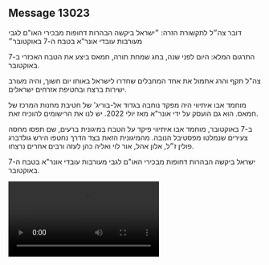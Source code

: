## Message 13023

דובר צה״ל לתקשורת הזרה: ״ישראל ביקשה הבהרות דחופות מבכירי האו"ם לגבי מעורבות עובדי אונר"א בטבח ה-7 באוקטובר״

התרגום המלא: 
היום לפני שנה, בחג שמחת תורה, חמאס ביצע את הטבח האכזרי ב-7 באוקטובר.

צה"ל תקף והרג אתמול את אחד המחבלים שחדרו לישראל באותו יום חשוך, והיה מעורב ישירות ברצח ובחטיפת אזרחים ישראלים.

מוחמד אבו איתיווי היה מפקד נוחבה בגדוד אל-בוריג' של חטיבת מחנות המרכז של חמאס. הוא גם הועסק על ידי אונר"א מאז יולי 2022. יש לנו את הרישומים להוכיח זאת.

ב-7 באוקטובר, מוחמד אבו איתיווי פיקד על הטבח במיגונית ברעים, שם תפסו מחסה צעירים שנמלטו מפסטיבל הנובה. מהמיגונית הזאת בצד הדרך נחטפו הירש גולדברג פולין ז״ל, אלון אהל, אור לוי ואליה כהן לעזה ורבים אחרים נרצחו.

ישראל ביקשה הבהרות דחופות מבכירי האו"ם לגבי מעורבות עובדי אונר"א בטבח ה-7 באוקטובר.

![Video](https://data.iron-swords.co.il/2024/October/24/https://data.iron-swords.co.il/2024/October/24/13023/13023_media.mp4)

